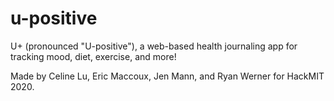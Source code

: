 # u-positive
U+ (pronounced "U-positive"), a web-based health journaling app for tracking mood, diet, exercise, and more!

Made by Celine Lu, Eric Maccoux, Jen Mann, and Ryan Werner for HackMIT 2020.
